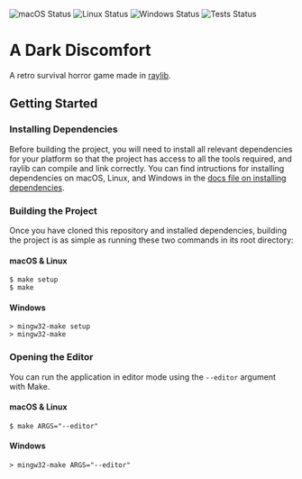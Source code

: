 ![macOS Status](../../workflows/macOS/badge.svg)
![Linux Status](../../workflows/Ubuntu/badge.svg)
![Windows Status](../../workflows/Windows/badge.svg)
![Tests Status](../../workflows/Tests/badge.svg)
# A Dark Discomfort

A retro survival horror game made in [raylib](https://github.com/raysan5/raylib).

## Getting Started

### Installing Dependencies

Before building the project, you will need to install all relevant dependencies for your platform so that the project has access to all the tools required, and raylib can compile and link correctly. You can find intructions for installing dependencies on macOS, Linux, and Windows in the [docs file on installing dependencies](https://github.com/CapsCollective/raylib-cpp-starter/blob/main/docs/InstallingDependencies.md).

### Building the Project
Once you have cloned this repository and installed dependencies, building the project is as simple as running these two commands in its root directory:

#### macOS & Linux
```console
$ make setup
$ make
```

#### Windows
```console
> mingw32-make setup
> mingw32-make
```

### Opening the Editor
You can run the application in editor mode using the `--editor` argument with Make.

#### macOS & Linux
```console
$ make ARGS="--editor"
```

#### Windows
```console
> mingw32-make ARGS="--editor"
```